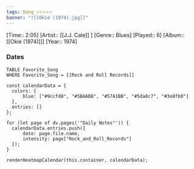```yaml
---
tags: Song ⭐⭐⭐⭐⭐ 
banner: "![[Okie (1974).jpg]]"
---
```

[Time:: 2:05]
[Artist:: [[J.J. Cale]] ]
[Genre:: Blues]
[Played:: 6]
[Album:: [[Okie (1974)]]]
[Year:: 1974]
### Dates
````dataview
TABLE Favorite_Song
WHERE Favorite_Song = [[Rock and Roll Records]]
````

  ```dataviewjs
const calendarData = { 
	colors: { 
		blue: ["#9ccfd8", "#5BAAB8", "#57A1BB", "#5da8c7", "#3e8fb0"] 
	}, 
	entries: [] 
}; 

for (let page of dv.pages('"Daily Notes"')) { 
	calendarData.entries.push({ 
		date: page.file.name, 
		intensity: page["Rock_and_Roll_Records"]
	}); 
} 

renderHeatmapCalendar(this.container, calendarData);
```
